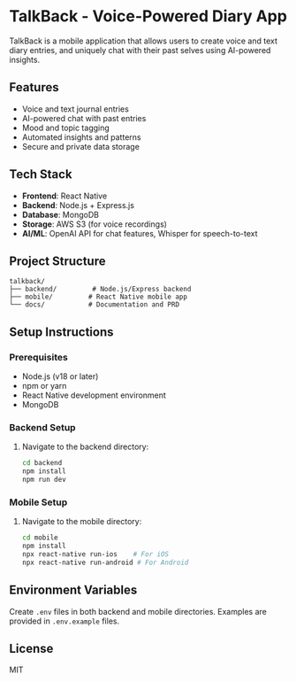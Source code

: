 # TalkBack - Voice-Powered Diary App

TalkBack is a mobile application that allows users to create voice and text diary entries, and uniquely chat with their past selves using AI-powered insights.

## Features

- Voice and text journal entries
- AI-powered chat with past entries
- Mood and topic tagging
- Automated insights and patterns
- Secure and private data storage

## Tech Stack

- **Frontend**: React Native
- **Backend**: Node.js + Express.js
- **Database**: MongoDB
- **Storage**: AWS S3 (for voice recordings)
- **AI/ML**: OpenAI API for chat features, Whisper for speech-to-text

## Project Structure

```
talkback/
├── backend/         # Node.js/Express backend
├── mobile/         # React Native mobile app
└── docs/           # Documentation and PRD
```

## Setup Instructions

### Prerequisites
- Node.js (v18 or later)
- npm or yarn
- React Native development environment
- MongoDB

### Backend Setup
1. Navigate to the backend directory:
   ```bash
   cd backend
   npm install
   npm run dev
   ```

### Mobile Setup
1. Navigate to the mobile directory:
   ```bash
   cd mobile
   npm install
   npx react-native run-ios    # For iOS
   npx react-native run-android # For Android
   ```

## Environment Variables
Create `.env` files in both backend and mobile directories. Examples are provided in `.env.example` files.

## License
MIT 